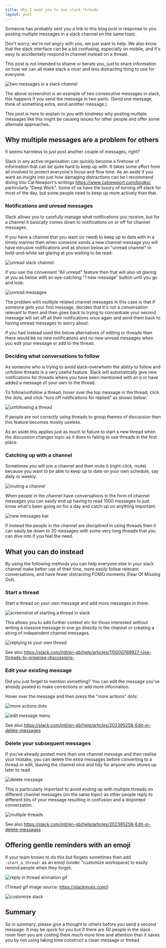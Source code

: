 ```yaml
---
title: Why I want you to use slack threads
layout: post
---
```


Someone has probably sent you a link to this blog post in response to you posting multiple messages in a slack channel on the same topic.

Don't worry, we're not angry with you, we just want to help. We also know that the slack interface can be a bit confusing, especially on mobile, and it's easy to accidentally respond in channel instead on a thread.

This post is not intended to shame or berate you, just to share information on how we can all make slack a nicer and less distracting thing to use for everyone.

![two messages in a slack channel](/images/blog/slack/slack-two-channel-messages.png)

The above screenshot is an example of two consecutive messages in slack, this happens if you send the message in two parts. (Send one message, think of something extra, send another message.)

This post is here to explain to you with kindness why posting multiple messages like this might be causing issues for other people and offer some alternate approaches.

## Why multiple messages are a problem for others

It seems harmless to just post another couple of messages, right?

Slack in any active organisation can quickly become a firehose of information that can be quite hard to keep up with. It takes some effort from all involved to protect everyone's focus and flow time. As an aside if you want an insight into just how damaging distractions can be I recommend diving into Cal Newport's writings <https://www.calnewport.com/books/>, particularly "Deep Work". Some of us have the luxury of turning off slack for most of the day, but some people need to keep up more actively than that.

### Notifications and unread messages

Slack allows you to carefully manage what notifications you receive, but for a channel it basically comes down to notifications on or off for channel messages.

If you have a channel that you want (or need) to keep up to date with in a timely manner then when someone sends a new channel message you will have intrusive notifications and as shown below an "unread channel" in bold-and-white sat glaring at you waiting to be read:

![unread slack channel](/images/blog/slack/slack-unread-channel.png)

If you use the convenient "All unread" feature then that will also sit glaring at you as below with an eye-catching "1 new message" button until you go and look:

![unread messages](/images/blog/slack/slack-unread.png)

The problem with multiple related channel messages in this case is that if someone gets your first message, decides that it's not a conversation relevant to them and then goes back to trying to concentrate your second message will set off all their notifications once again and send them back to having unread messages to worry about.

If you had instead used the below alternatives of editing or threads then there would be no new notifications and no new unread messages when you edit your message or add to the thread.

### Deciding what conversations to follow

As someone who is trying to avoid slack-overwhelm the ability to follow and unfollow threads is a very useful feature. Slack will automatically give new notifications for threads where you have been mentioned with an `@` or have added a message of your own to the thread.

To follow/unfollow a thread, hover over the top message in the thread, click the dots, and click "turn off notifications for replied" as shown below:

![unfollowing a thread](/images/blog/slack/unfollow-thread.png)

If people are not correctly using threads to group themes of discussion then this feature becomes mostly useless.

As an aside this applies just as much to failure to start a new thread when the discussion changes topic as it does to failing to use threads in the first place.

### Catching up with a channel

Sometimes you will join a channel and then mute it (right-click, mute) because you want to be able to keep up to date on your own schedule, say daily or weekly.

![muting a channel](/images/blog/slack/mute-channel.png)

When people in the channel have conversations in the form of channel messages you can easily end up having to read 1000 messages to just know what's been going on for a day and catch up on anything important.

![new messages bar](/images/blog/slack/new-messages.png)

If instead the people in the channel are disciplined in using threads then it can easily be down to 20 messages with some very long threads that you can dive into if you feel the need.

## What you can do instead

By using the following methods you can help everyone else in your slack channel make better use of their time, more easily follow relevant conversations, and have fewer distracting FOMO moments (Fear Of Missing Out).

### Start a thread

Start a thread on your own message and add more messages in there:

![screenshot of starting a thread in slack](/images/blog/slack/start-slack-thread.png)

This allows you to add further context etc for those interested without writing a massive message in one go directly in the channel or creating a string of independent channel messages.

![replying to your own thread](/images/blog/slack/reply-to-own-thread.png)

See also <https://slack.com/intl/en-gb/help/articles/115000769927-Use-threads-to-organise-discussions->

### Edit your existing message

Did you just forget to mention something? You can edit the message you've already posted to make corrections or add more information.

Hover over the message and then press the "more actions" dots:

![more actions dots](/images/blog/slack/slack-more-actions.png)

![edit message menu](/images/blog/slack/slack-edit-message.png)

See also <https://slack.com/intl/en-gb/help/articles/202395258-Edit-or-delete-messages>

### Delete your subsequent messages

If you've already posted more than one channel message and then realise your mistake, you can delete the extra messages before converting to a thread or edit, leaving the channel nice and tidy for anyone who shows up later to read.

![delete message](/images/blog/slack/delete-message.png)

This is particularly important to avoid ending up with multiple threads on different channel messages (on the same topic) as other people reply to different bits of your message resulting in confusion and a disjointed conversation.

![multiple threads](/images/blog/slack/multiple-threads.png)

See also <https://slack.com/intl/en-gb/help/articles/202395258-Edit-or-delete-messages>

## Offering gentle reminders with an emoji

If your team knows to do this but forgets sometimes then add `:start_a_thread:` as an emoji (under "customize workspace) to easily remind people when they forget.

![reply in thread animation gif](/images/blog/slack/start_a_thread.gif)

(Thread gif image source: <https://slackmojis.com/>)

![customize slack](/images/blog/slack/customize.png)

## Summary

So in summary, please give a thought to others before you send a second message. It may be quick for you but if there are 50 people in the slack room then you are costing them much more time and attention than it saves you by not using taking time construct a clean message or thread.

